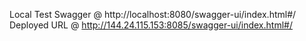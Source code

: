 Local Test Swagger @ http://localhost:8080/swagger-ui/index.html#/
Deployed URL @ http://144.24.115.153:8085/swagger-ui/index.html#/
